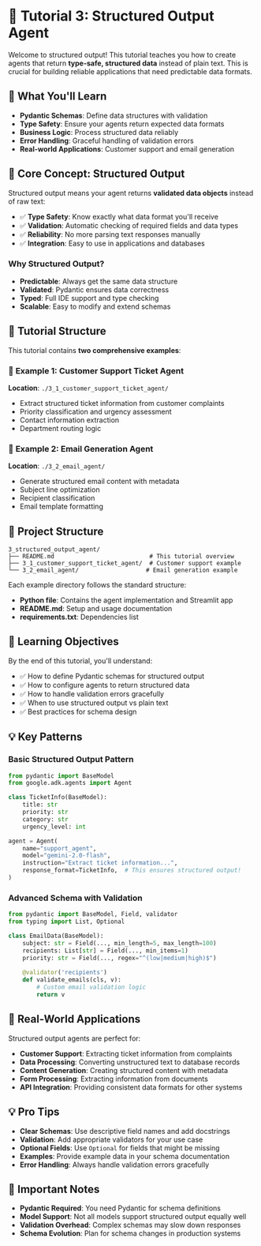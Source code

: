 # 🎯 Tutorial 3: Structured Output Agent

Welcome to structured output! This tutorial teaches you how to create agents that return **type-safe, structured data** instead of plain text. This is crucial for building reliable applications that need predictable data formats.

## 🎯 What You'll Learn

- **Pydantic Schemas**: Define data structures with validation
- **Type Safety**: Ensure your agents return expected data formats
- **Business Logic**: Process structured data reliably
- **Error Handling**: Graceful handling of validation errors
- **Real-world Applications**: Customer support and email generation

## 🧠 Core Concept: Structured Output

Structured output means your agent returns **validated data objects** instead of raw text:
- ✅ **Type Safety**: Know exactly what data format you'll receive
- ✅ **Validation**: Automatic checking of required fields and data types
- ✅ **Reliability**: No more parsing text responses manually
- ✅ **Integration**: Easy to use in applications and databases

### Why Structured Output?
- **Predictable**: Always get the same data structure
- **Validated**: Pydantic ensures data correctness
- **Typed**: Full IDE support and type checking
- **Scalable**: Easy to modify and extend schemas

## 🚀 Tutorial Structure

This tutorial contains **two comprehensive examples**:

### 📍 **Example 1: Customer Support Ticket Agent**
**Location**: `./3_1_customer_support_ticket_agent/`
- Extract structured ticket information from customer complaints
- Priority classification and urgency assessment
- Contact information extraction
- Department routing logic

### 📍 **Example 2: Email Generation Agent**
**Location**: `./3_2_email_agent/`
- Generate structured email content with metadata
- Subject line optimization
- Recipient classification
- Email template formatting

## 📁 Project Structure

```
3_structured_output_agent/
├── README.md                           # This tutorial overview
├── 3_1_customer_support_ticket_agent/  # Customer support example
└── 3_2_email_agent/                   # Email generation example
```

Each example directory follows the standard structure:
- **Python file**: Contains the agent implementation and Streamlit app
- **README.md**: Setup and usage documentation
- **requirements.txt**: Dependencies list

## 🎯 Learning Objectives

By the end of this tutorial, you'll understand:
- ✅ How to define Pydantic schemas for structured output
- ✅ How to configure agents to return structured data
- ✅ How to handle validation errors gracefully
- ✅ When to use structured output vs plain text
- ✅ Best practices for schema design

## 💡 Key Patterns

### Basic Structured Output Pattern
```python
from pydantic import BaseModel
from google.adk.agents import Agent

class TicketInfo(BaseModel):
    title: str
    priority: str
    category: str
    urgency_level: int

agent = Agent(
    name="support_agent",
    model="gemini-2.0-flash",
    instruction="Extract ticket information...",
    response_format=TicketInfo,  # This ensures structured output!
)
```

### Advanced Schema with Validation
```python
from pydantic import BaseModel, Field, validator
from typing import List, Optional

class EmailData(BaseModel):
    subject: str = Field(..., min_length=5, max_length=100)
    recipients: List[str] = Field(..., min_items=1)
    priority: str = Field(..., regex="^(low|medium|high)$")
    
    @validator('recipients')
    def validate_emails(cls, v):
        # Custom email validation logic
        return v
```

## 🎯 Real-World Applications

Structured output agents are perfect for:
- **Customer Support**: Extracting ticket information from complaints
- **Data Processing**: Converting unstructured text to database records
- **Content Generation**: Creating structured content with metadata
- **Form Processing**: Extracting information from documents
- **API Integration**: Providing consistent data formats for other systems

## 💡 Pro Tips

- **Clear Schemas**: Use descriptive field names and add docstrings
- **Validation**: Add appropriate validators for your use case
- **Optional Fields**: Use `Optional` for fields that might be missing
- **Examples**: Provide example data in your schema documentation
- **Error Handling**: Always handle validation errors gracefully

## 🚨 Important Notes

- **Pydantic Required**: You need Pydantic for schema definitions
- **Model Support**: Not all models support structured output equally well
- **Validation Overhead**: Complex schemas may slow down responses
- **Schema Evolution**: Plan for schema changes in production systems
